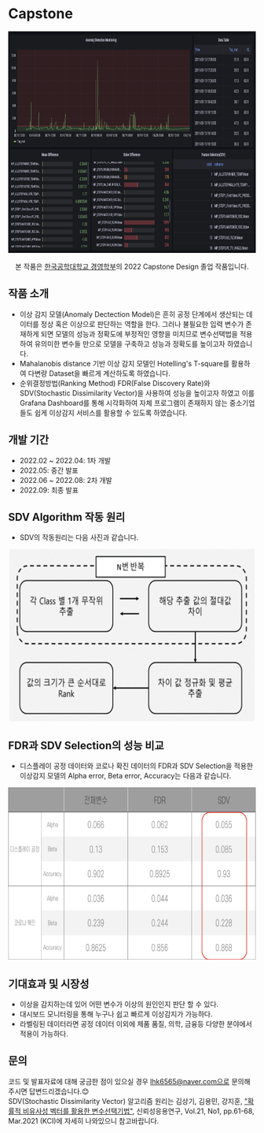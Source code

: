 # Capstone

<p align='center'>
    <img src='Images/T-square grafana.png' width='750' height='450'>
</p>

<p align='center'>
본 작품은 <a href='https://www.tukorea.ac.kr/biz/index.do'>한국공학대학교 경영학부</a>의 2022 Capstone Design 졸업 작품입니다.
</p>

## 작품 소개
- 이상 감지 모델(Anomaly Dectection Model)은 흔히 공정 단계에서 생산되는 데이터를 정상 혹은 이상으로 판단하는 역할을 한다. 그러나 불필요한 입력 변수가 존재하게 되면 모델의 성능과 정확도에 부정적인 영향을 미치므로 변수선택법을 적용하여 유의미한 변수들 만으로 모델을 구축하고 성능과 정확도를 높이고자 하였습니다.
- Mahalanobis distance 기반 이상 감지 모델인 Hotelling's T-square를 활용하여 다변량 Dataset을 빠르게 계산하도록 하였습니다.
- 순위결정방법(Ranking Method) FDR(False Discovery Rate)와 SDV(Stochastic Dissimilarity Vector)을 사용하여 성능을 높이고자 하였고 이를 Grafana Dashboard를 통해 시각화하여 자체 프로그램이 존재하지 않는 중소기업들도 쉽게 이상감지 서비스를 활용할 수 있도록 하였습니다.

## 개발 기간
- 2022.02 ~ 2022.04: 1차 개발
- 2022.05: 중간 발표
- 2022.06 ~ 2022.08: 2차 개발
- 2022.09: 최종 발표

## SDV Algorithm 작동 원리
- SDV의 작동원리는 다음 사진과 같습니다.
<p align='center'>
    <img src='Images/SDV.png' width='500' height='350'>
</p>

## FDR과 SDV Selection의 성능 비교
- 디스플레이 공정 데이터와 코로나 확진 데이터의 FDR과 SDV Selection을 적용한 이상감지 모델의 Alpha error, Beta error, Accuracy는 다음과 같습니다.
<p align='center'>
    <img src='Images/Result.png' width='700' height='350'>
</p>

## 기대효과 및 시장성
- 이상을 감지하는데 있어 어떤 변수가 이상의 원인인지 판단 할 수 있다.
- 대시보드 모니터링을 통해 누구나 쉽고 빠르게 이상감지가 가능하다.
- 라벨링된 데이터라면 공정 데이터 이외에 제품 품질, 의학, 금융등 다양한 분야에서 적용이 가능하다.

## 문의
코드 및 발표자료에 대해 궁금한 점이 있으실 경우 lhk6565@naver.com으로 문의해주시면 답변드리겠습니다.:blush:<br>
SDV(Stochastic Dissimilarity Vector) 알고리즘 원리는 김상기, 김용민, 강지훈, ["확률적 비유사성 벡터를 활용한 변수선택기법"](https://www.dbpia.co.kr/journal/articleDetail?nodeId=NODE10538658), 신뢰성응용연구, Vol.21, No1, pp.61-68, Mar.2021 (KCI)에 자세히 나와있으니 참고바랍니다.